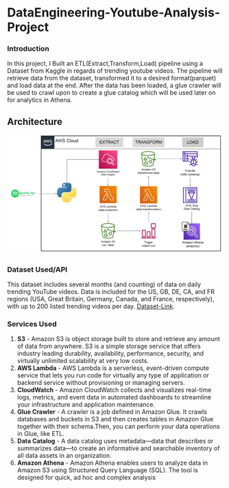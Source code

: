 # DataEngineering-Youtube-Analysis-Project

### Introduction
In this project, I Built an ETL(Extract,Transform,Load) pipeline using a Dataset from Kaggle in regards of trending youtube videos. The pipeline will retrieve data from the dataset, transformed it to a desired format(parquet) and load data at the end. After the data has been loaded, a glue crawler will be used to crawl upon to create a glue catalog which will be used later on for analytics in Athena.



## Architecture

![Architecture diagram](https://github.com/DerickAlex/spotify-end-to-end-data-engineering-project/blob/main/Architecture%20Diagram.PNG)

### Dataset Used/API
This dataset includes several months (and counting) of data on daily trending YouTube videos. Data is included for the US, GB, DE, CA, and FR regions (USA, Great Britain, Germany, Canada, and France, respectively), with up to 200 listed trending videos per day. [Dataset-Link](https://www.kaggle.com/datasets/datasnaek/youtube-new).



### Services Used

1. **S3** - Amazon S3 is object storage built to store and retrieve any amount of data from anywhere. S3 is a simple storage service that offers industry leading durability, availability, performance, security, and virtually unlimited scalability at very low costs.
2. **AWS Lambda** - AWS Lambda is a serverless, event-driven compute service that lets you run code for virtually any type of application or backend service without provisioning or managing servers.
3. **CloudWatch** -  Amazon CloudWatch collects and visualizes real-time logs, metrics, and event data in automated dashboards to streamline your infrastructure and application maintenance.
4. **Glue Crawler** -  A crawler is a job defined in Amazon Glue. It crawls databases and buckets in S3 and then creates tables in Amazon Glue together with their schema.Then, you can perform your data operations in Glue, like ETL.
5. **Data Catalog** - A data catalog uses metadata—data that describes or summarizes data—to create an informative and searchable inventory of all data assets in an organization.
6. **Amazon Athena** -  Amazon Athena enables users to analyze data in Amazon S3 using Structured Query Language (SQL). The tool is designed for quick, ad hoc and complex analysis



